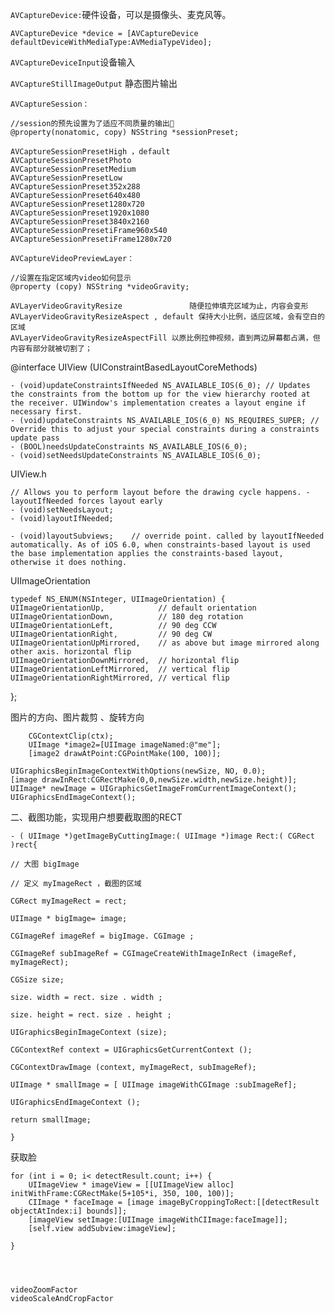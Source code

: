 `AVCaptureDevice:`硬件设备，可以是摄像头、麦克风等。

	AVCaptureDevice *device = [AVCaptureDevice defaultDeviceWithMediaType:AVMediaTypeVideo];

`AVCaptureDeviceInput`设备输入

`AVCaptureStillImageOutput`	静态图片输出

`AVCaptureSession：`	

	//session的预先设置为了适应不同质量的输出
	@property(nonatomic, copy) NSString *sessionPreset; 
	
	AVCaptureSessionPresetHigh ，default
	AVCaptureSessionPresetPhoto
	AVCaptureSessionPresetMedium
	AVCaptureSessionPresetLow
	AVCaptureSessionPreset352x288
	AVCaptureSessionPreset640x480
	AVCaptureSessionPreset1280x720
	AVCaptureSessionPreset1920x1080
	AVCaptureSessionPreset3840x2160
	AVCaptureSessionPresetiFrame960x540
	AVCaptureSessionPresetiFrame1280x720
	
`AVCaptureVideoPreviewLayer：`

	//设置在指定区域内video如何显示
	@property (copy) NSString *videoGravity;

	AVLayerVideoGravityResize				随便拉伸填充区域为止，内容会变形
	AVLayerVideoGravityResizeAspect , default 保持大小比例，适应区域，会有空白的区域
	AVLayerVideoGravityResizeAspectFill	以原比例拉伸视频，直到两边屏幕都占满，但内容有部分就被切割了；
	
@interface UIView (UIConstraintBasedLayoutCoreMethods) 

	- (void)updateConstraintsIfNeeded NS_AVAILABLE_IOS(6_0); // Updates the constraints from the bottom up for the view hierarchy rooted at the receiver. UIWindow's implementation creates a layout engine if necessary first.
	- (void)updateConstraints NS_AVAILABLE_IOS(6_0) NS_REQUIRES_SUPER; // Override this to adjust your special constraints during a constraints update pass
	- (BOOL)needsUpdateConstraints NS_AVAILABLE_IOS(6_0);
	- (void)setNeedsUpdateConstraints NS_AVAILABLE_IOS(6_0);
	
	
UIView.h

	// Allows you to perform layout before the drawing cycle happens. -layoutIfNeeded forces layout early
	- (void)setNeedsLayout;
	- (void)layoutIfNeeded;
	
	- (void)layoutSubviews;    // override point. called by layoutIfNeeded automatically. As of iOS 6.0, when constraints-based layout is used the base implementation applies the constraints-based layout, otherwise it does nothing.



UIImageOrientation
	
	typedef NS_ENUM(NSInteger, UIImageOrientation) {
    UIImageOrientationUp,            // default orientation
    UIImageOrientationDown,          // 180 deg rotation
    UIImageOrientationLeft,          // 90 deg CCW
    UIImageOrientationRight,         // 90 deg CW
    UIImageOrientationUpMirrored,    // as above but image mirrored along other axis. horizontal flip
    UIImageOrientationDownMirrored,  // horizontal flip
    UIImageOrientationLeftMirrored,  // vertical flip
    UIImageOrientationRightMirrored, // vertical flip
};

图片的方向、图片裁剪	、旋转方向

		CGContextClip(ctx);
	    UIImage *image2=[UIImage imageNamed:@"me"];
		[image2 drawAtPoint:CGPointMake(100, 100)];
	
	UIGraphicsBeginImageContextWithOptions(newSize, NO, 0.0);
    [image drawInRect:CGRectMake(0,0,newSize.width,newSize.height)];
    UIImage* newImage = UIGraphicsGetImageFromCurrentImageContext();
    UIGraphicsEndImageContext();
	
	
	
二、截图功能，实现用户想要截取图的RECT

	- ( UIImage *)getImageByCuttingImage:( UIImage *)image Rect:( CGRect )rect{
	
	// 大图 bigImage
	
	// 定义 myImageRect ，截图的区域
	
	CGRect myImageRect = rect;
	
	UIImage * bigImage= image;
	
	CGImageRef imageRef = bigImage. CGImage ;
	
	CGImageRef subImageRef = CGImageCreateWithImageInRect (imageRef, myImageRect);
	
	CGSize size;
	
	size. width = rect. size . width ;
	
	size. height = rect. size . height ;
	
	UIGraphicsBeginImageContext (size);
	
	CGContextRef context = UIGraphicsGetCurrentContext ();
	
	CGContextDrawImage (context, myImageRect, subImageRef);
	
	UIImage * smallImage = [ UIImage imageWithCGImage :subImageRef];
	
	UIGraphicsEndImageContext ();
	
	return smallImage;
	
	}
	

获取脸

    for (int i = 0; i< detectResult.count; i++) {
        UIImageView * imageView = [[UIImageView alloc] initWithFrame:CGRectMake(5+105*i, 350, 100, 100)];
        CIImage * faceImage = [image imageByCroppingToRect:[[detectResult objectAtIndex:i] bounds]];
        [imageView setImage:[UIImage imageWithCIImage:faceImage]];
        [self.view addSubview:imageView];
        
    }	
    
    
    
    
    videoZoomFactor
    videoScaleAndCropFactor